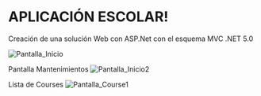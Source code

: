 
# APLICACIÓN ESCOLAR!

Creación de una solución Web con ASP.Net con el esquema MVC .NET 5.0

![Pantalla_Inicio](https://github.com/SCarolinaH/ProyectoEscolar/assets/108714851/2c863de6-1660-49b9-8a1e-482e5bf11ed0)

Pantalla Mantenimientos
![Pantalla_Inicio2](https://github.com/SCarolinaH/ProyectoEscolar/assets/108714851/84bce06f-9005-495c-a73c-0012669f983a)

Lista de Courses
![Pantalla_Course1](https://github.com/SCarolinaH/ProyectoEscolar/assets/108714851/c9e28d57-8a0d-460c-a0eb-094fe89985fc)
